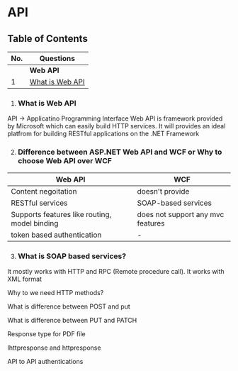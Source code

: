 # API 

## Table of Contents

| No. | Questions |
| --- | --------- |
||**Web API**|
|1|[What is Web API](#what-is-web-api)|

1. ### What is Web API

API -> Applicatino Programming Interface
Web API is framework provided by Microsoft which can easily build HTTP services. It will provides an ideal platfrom for building RESTful applications on the .NET Framework

2. ### Difference between ASP.NET Web API and WCF or Why to choose Web API over WCF

|Web API|WCF|
|---|---|
|Content negoitation|doesn't provide|
|RESTful services|SOAP-based services|
|Supports features like routing, model binding| does not support any mvc features |
|token based authentication|-|

3. ### What is SOAP based services?

It mostly works with HTTP and RPC (Remote procedure call). It works with XML format

Why to we need HTTP methods?

What is difference between POST and put

What is difference between PUT and PATCH

Response type for PDF file

Ihttpresponse and httpresponse

API to API authentications